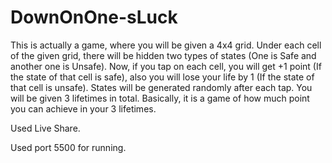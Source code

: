 # DownOnOne-sLuck


This is actually a game, where you will be given a 4x4 grid. Under each cell of the given grid, there will be hidden two types of states (One is Safe and another one is Unsafe). Now, if you tap on each cell, you will get +1 point (If the state of that cell is safe), also you will lose your life by 1 (If the state of that cell is unsafe). States will be generated randomly after each tap. You will be given 3 lifetimes in total. Basically, it is a game of how much point you can achieve in your 3 lifetimes.


Used Live Share.

Used port 5500 for running.
